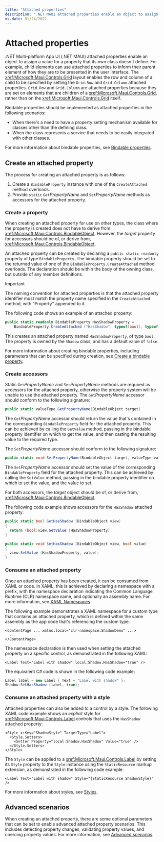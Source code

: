 ```yaml
---
title: "Attached properties"
description: ".NET MAUI attached properties enable an object to assign a value for a property that its own class doesn't define."
ms.date: 01/24/2022
---
```


# Attached properties

.NET Multi-platform App UI (.NET MAUI) attached properties enable an object to assign a value for a property that its own class doesn't define. For example, child elements can use attached properties to inform their parent element of how they are to be presented in the user interface. The <xref:Microsoft.Maui.Controls.Grid> layout enables the row and column of a child to be specified by setting the `Grid.Row` and `Grid.Column` attached properties. `Grid.Row` and `Grid.Column` are attached properties because they are set on elements that are children of a <xref:Microsoft.Maui.Controls.Grid>, rather than on the <xref:Microsoft.Maui.Controls.Grid> itself.

Bindable properties should be implemented as attached properties in the following scenarios:

- When there's a need to have a property setting mechanism available for classes other than the defining class.
- When the class represents a service that needs to be easily integrated with other classes.

For more information about bindable properties, see [Bindable properties](bindable-properties.md).

## Create an attached property

The process for creating an attached property is as follows:

1. Create a `BindableProperty` instance with one of the `CreateAttached` method overloads.
1. Provide `static` `Get`*PropertyName* and `Set`*PropertyName* methods as accessors for the attached property.

### Create a property

When creating an attached property for use on other types, the class where the property is created does not have to derive from <xref:Microsoft.Maui.Controls.BindableObject>. However, the *target* property for accessors should be of, or derive from, <xref:Microsoft.Maui.Controls.BindableObject>.

An attached property can be created by declaring a `public static readonly` property of type `BindableProperty`. The bindable property should be set to the returned value of one of the `BindableProperty.CreateAttached` method overloads. The declaration should be within the body of the owning class, but outside of any member definitions.

> [!IMPORTANT]
> The naming convention for attached properties is that the attached property identifier must match the property name specified in the `CreateAttached` method, with "Property" appended to it.

The following code shows an example of an attached property:

```csharp
public static readonly BindableProperty HasShadowProperty =
    BindableProperty.CreateAttached ("HasShadow", typeof(bool), typeof(Shadow), false);
```

This creates an attached property named `HasShadowProperty`, of type `bool`. The property is owned by the `Shadow` class, and has a default value of `false`.

For more information about creating bindable properties, including parameters that can be specified during creation, see [Create a bindable property](bindable-properties.md#consume-a-bindable-property).

### Create accessors

Static `Get`*PropertyName* and `Set`*PropertyName* methods are required as accessors for the attached property, otherwise the property system will be unable to use the attached property. The `Get`*PropertyName* accessor should conform to the following signature:

```csharp
public static valueType GetPropertyName(BindableObject target)
```

The `Get`*PropertyName* accessor should return the value that's contained in the corresponding `BindableProperty` field for the attached property. This can be achieved by calling the `GetValue` method, passing in the bindable property identifier on which to get the value, and then casting the resulting value to the required type.

The `Set`*PropertyName* accessor should conform to the following signature:

```csharp
public static void SetPropertyName(BindableObject target, valueType value)
```

The `Set`*PropertyName* accessor should set the value of the corresponding `BindableProperty` field for the attached property. This can be achieved by calling the `SetValue` method, passing in the bindable property identifier on which to set the value, and the value to set.

For both accessors, the *target* object should be of, or derive from, <xref:Microsoft.Maui.Controls.BindableObject>.

The following code example shows accessors for the `HasShadow` attached property:

```csharp
public static bool GetHasShadow (BindableObject view)
{
  return (bool)view.GetValue (HasShadowProperty);
}

public static void SetHasShadow (BindableObject view, bool value)
{
  view.SetValue (HasShadowProperty, value);
}
```

### Consume an attached property

Once an attached property has been created, it can be consumed from XAML or code. In XAML, this is achieved by declaring a namespace with a prefix, with the namespace declaration indicating the Common Language Runtime (CLR) namespace name, and optionally an assembly name. For more information, see [XAML Namespaces](~/xaml/namespaces/index.md).

The following example demonstrates a XAML namespace for a custom type that contains an attached property, which is defined within the same assembly as the app code that's referencing the custom type:

```xaml
<ContentPage ... xmlns:local="clr-namespace:ShadowDemo" ...>
  ...
</ContentPage>
```

The namespace declaration is then used when setting the attached property on a specific control, as demonstrated in the following XAML:

```xaml
<Label Text="Label with shadow" local:Shadow.HasShadow="true" />
```

The equivalent C# code is shown in the following code example:

```csharp
Label label = new Label { Text = "Label with shadow" };
Shadow.SetHasShadow (label, true);
```

### Consume an attached property with a style

Attached properties can also be added to a control by a style. The following XAML code example shows an *explicit* style for <xref:Microsoft.Maui.Controls.Label> controls that uses the `HasShadow` attached property:

```xaml
<Style x:Key="ShadowStyle" TargetType="Label">
  <Style.Setters>
    <Setter Property="local:Shadow.HasShadow" Value="true" />
  </Style.Setters>
</Style>
```

The `Style` can be applied to a <xref:Microsoft.Maui.Controls.Label> by setting its `Style` property to the `Style` instance using the `StaticResource` markup extension, as demonstrated in the following code example:

```xaml
<Label Text="Label with shadow" Style="{StaticResource ShadowStyle}" />
```

For more information about styles, see [Styles](~/user-interface/styles/xaml.md).

## Advanced scenarios

When creating an attached property, there are some optional parameters that can be set to enable advanced attached property scenarios. This includes detecting property changes, validating property values, and coercing property values. For more information, see [Advanced scenarios](bindable-properties.md#advanced-scenarios).
